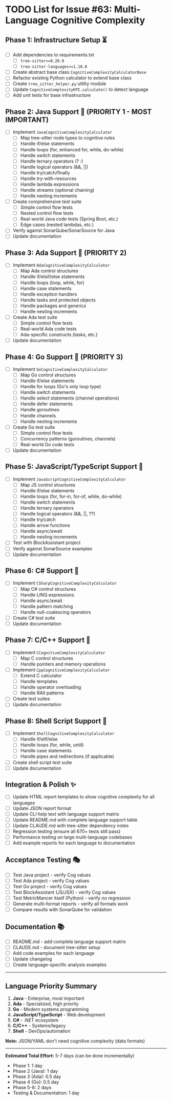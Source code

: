 # TODO List for Issue #63: Multi-Language Cognitive Complexity

## Phase 1: Infrastructure Setup ⏳

- [ ] Add dependencies to requirements.txt
  - [ ] `tree-sitter>=0.20.0`
  - [ ] `tree-sitter-languages>=1.10.0`
- [ ] Create abstract base class `CognitiveComplexityCalculatorBase`
- [ ] Refactor existing Python calculator to extend base class
- [ ] Create `tree_sitter_helper.py` utility module
- [ ] Update `CognitiveComplexityKPI.calculate()` to detect language
- [ ] Add unit tests for base infrastructure

## Phase 2: Java Support 🎯 (PRIORITY 1 - MOST IMPORTANT)

- [ ] Implement `JavaCognitiveComplexityCalculator`
  - [ ] Map tree-sitter node types to cognitive rules
  - [ ] Handle if/else statements
  - [ ] Handle loops (for, enhanced for, while, do-while)
  - [ ] Handle switch statements
  - [ ] Handle ternary operators (? :)
  - [ ] Handle logical operators (&&, ||)
  - [ ] Handle try/catch/finally
  - [ ] Handle try-with-resources
  - [ ] Handle lambda expressions
  - [ ] Handle streams (optional chaining)
  - [ ] Handle nesting increments
- [ ] Create comprehensive test suite
  - [ ] Simple control flow tests
  - [ ] Nested control flow tests
  - [ ] Real-world Java code tests (Spring Boot, etc.)
  - [ ] Edge cases (nested lambdas, etc.)
- [ ] Verify against SonarQube/SonarSource for Java
- [ ] Update documentation

## Phase 3: Ada Support 🎯 (PRIORITY 2)

- [ ] Implement `AdaCognitiveComplexityCalculator`
  - [ ] Map Ada control structures
  - [ ] Handle if/elsif/else statements
  - [ ] Handle loops (loop, while, for)
  - [ ] Handle case statements
  - [ ] Handle exception handlers
  - [ ] Handle tasks and protected objects
  - [ ] Handle packages and generics
  - [ ] Handle nesting increments
- [ ] Create Ada test suite
  - [ ] Simple control flow tests
  - [ ] Real-world Ada code tests
  - [ ] Ada-specific constructs (tasks, etc.)
- [ ] Update documentation

## Phase 4: Go Support 🎯 (PRIORITY 3)

- [ ] Implement `GoCognitiveComplexityCalculator`
  - [ ] Map Go control structures
  - [ ] Handle if/else statements
  - [ ] Handle for loops (Go's only loop type)
  - [ ] Handle switch statements
  - [ ] Handle select statements (channel operations)
  - [ ] Handle defer statements
  - [ ] Handle goroutines
  - [ ] Handle channels
  - [ ] Handle nesting increments
- [ ] Create Go test suite
  - [ ] Simple control flow tests
  - [ ] Concurrency patterns (goroutines, channels)
  - [ ] Real-world Go code tests
- [ ] Update documentation

## Phase 5: JavaScript/TypeScript Support 📱

- [ ] Implement `JavaScriptCognitiveComplexityCalculator`
  - [ ] Map JS control structures
  - [ ] Handle if/else statements
  - [ ] Handle loops (for, for-in, for-of, while, do-while)
  - [ ] Handle switch statements
  - [ ] Handle ternary operators
  - [ ] Handle logical operators (&&, ||, ??)
  - [ ] Handle try/catch
  - [ ] Handle arrow functions
  - [ ] Handle async/await
  - [ ] Handle nesting increments
- [ ] Test with BlockAssistant project
- [ ] Verify against SonarSource examples
- [ ] Update documentation

## Phase 6: C# Support 💼

- [ ] Implement `CSharpCognitiveComplexityCalculator`
  - [ ] Map C# control structures
  - [ ] Handle LINQ expressions
  - [ ] Handle async/await
  - [ ] Handle pattern matching
  - [ ] Handle null-coalescing operators
- [ ] Create C# test suite
- [ ] Update documentation

## Phase 7: C/C++ Support 🔧

- [ ] Implement `CCognitiveComplexityCalculator`
  - [ ] Map C control structures
  - [ ] Handle pointers and memory operations
- [ ] Implement `CppCognitiveComplexityCalculator`
  - [ ] Extend C calculator
  - [ ] Handle templates
  - [ ] Handle operator overloading
  - [ ] Handle RAII patterns
- [ ] Create test suites
- [ ] Update documentation

## Phase 8: Shell Script Support 🐚

- [ ] Implement `ShellCognitiveComplexityCalculator`
  - [ ] Handle if/elif/else
  - [ ] Handle loops (for, while, until)
  - [ ] Handle case statements
  - [ ] Handle pipes and redirections (if applicable)
- [ ] Create shell script test suite
- [ ] Update documentation

## Integration & Polish ✨

- [ ] Update HTML report templates to show cognitive complexity for all languages
- [ ] Update JSON report format
- [ ] Update CLI help text with language support matrix
- [ ] Update README.md with complete language support table
- [ ] Update CLAUDE.md with tree-sitter dependency notes
- [ ] Regression testing (ensure all 670+ tests still pass)
- [ ] Performance testing on large multi-language codebases
- [ ] Add example reports for each language to documentation

## Acceptance Testing 🎭

- [ ] Test Java project - verify Cog values
- [ ] Test Ada project - verify Cog values
- [ ] Test Go project - verify Cog values
- [ ] Test BlockAssistant (JS/JSX) - verify Cog values
- [ ] Test MetricMancer itself (Python) - verify no regression
- [ ] Generate multi-format reports - verify all formats work
- [ ] Compare results with SonarQube for validation

## Documentation 📚

- [ ] README.md - add complete language support matrix
- [ ] CLAUDE.md - document tree-sitter setup
- [ ] Add code examples for each language
- [ ] Update changelog
- [ ] Create language-specific analysis examples

---

## Language Priority Summary

1. **Java** - Enterprise, most important
2. **Ada** - Specialized, high priority
3. **Go** - Modern systems programming
4. **JavaScript/TypeScript** - Web development
5. **C#** - .NET ecosystem
6. **C/C++** - Systems/legacy
7. **Shell** - DevOps/automation

**Note:** JSON/YAML don't need cognitive complexity (data formats)

---

**Estimated Total Effort:** 5-7 days (can be done incrementally)
- Phase 1: 1 day
- Phase 2 (Java): 1 day
- Phase 3 (Ada): 0.5 day
- Phase 4 (Go): 0.5 day
- Phase 5-8: 2 days
- Testing & Documentation: 1 day
